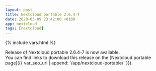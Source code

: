 ```yaml
---
layout: post
title: Nextcloud portable 2.6.4-7
date: 2020-03-09 23:42:00 +0100
app: nextcloud
tags: [nextcloud]
---
```

{% include vars.html %}

Release of Nextcloud portable 2.6.4-7 is now available.<br />
You can find links to download this release on the [Nextcloud portable page]({{ var_seo_url | append: '/app/nextcloud-portable/' }}).